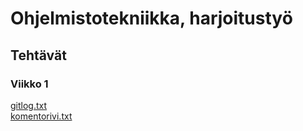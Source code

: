 # Ohjelmistotekniikka, harjoitustyö
## Tehtävät
### Viikko 1    
[gitlog.txt](https://github.com/ilkkaluu/ot-harjoitustyo/blob/master/laskarit/viikko1/gitlog.txt)  
[komentorivi.txt](https://github.com/ilkkaluu/ot-harjoitustyo/blob/master/laskarit/viikko1/komentorivi.txt)  
